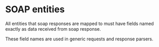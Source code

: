 # SOAP entities

All entities that soap responses are mapped to must have fields named exactly as data received from soap response.

These field names are used in generic requests and response parsers.